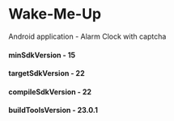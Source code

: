 # Wake-Me-Up
Android application -  Alarm Clock with captcha

#### minSdkVersion - 15

#### targetSdkVersion - 22

#### compileSdkVersion - 22

#### buildToolsVersion - 23.0.1





